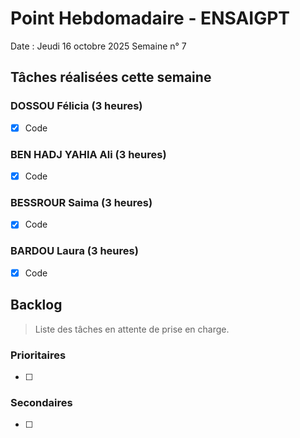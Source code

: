 # Point Hebdomadaire - ENSAIGPT

Date : Jeudi 16 octobre 2025
Semaine n° 7

## Tâches réalisées cette semaine

###  DOSSOU Félicia (3 heures)

- [X] Code

### BEN HADJ YAHIA Ali (3 heures)

- [X] Code

### BESSROUR Saima (3 heures)

- [X] Code

### BARDOU Laura (3 heures)

- [X] Code

## Backlog

> Liste des tâches en attente de prise en charge.

### Prioritaires

- [ ]

### Secondaires

- [ ] 